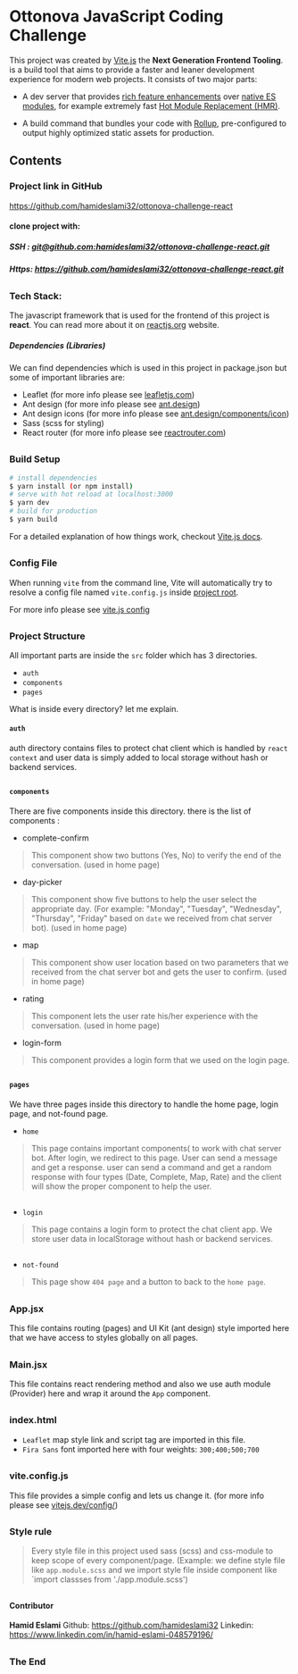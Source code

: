 # Ottonova JavaScript Coding Challenge
 This project was created by [Vite.js](https://vitejs.dev/) the **Next Generation Frontend Tooling**.
 is a build tool that aims to provide a faster and leaner development experience for modern web projects. It consists of two major parts:

-   A dev server that provides  [rich feature enhancements](https://vitejs.dev/guide/features.html)  over  [native ES modules](https://developer.mozilla.org/en-US/docs/Web/JavaScript/Guide/Modules), for example extremely fast  [Hot Module Replacement (HMR)](https://vitejs.dev/guide/features.html#hot-module-replacement).
    
-   A build command that bundles your code with  [Rollup](https://rollupjs.org/), pre-configured to output highly optimized static assets for production.

## Contents

### Project link in GitHub
https://github.com/hamideslami32/ottonova-challenge-react

#### clone project with:
##### SSH : [git@github.com:hamideslami32/ottonova-challenge-react.git](git@github.com:hamideslami32/ottonova-challenge-react.git)
##### Https: https://github.com/hamideslami32/ottonova-challenge-react.git

##

### Tech Stack:

The javascript framework that is used for the frontend of this project is **react**.  You can read more about it on [reactjs.org](https://reactjs.org/) website.

#####  Dependencies (Libraries)
We can find dependencies which is used in this project in package.json but some of important libraries are:

- Leaflet (for more info please see [leafletjs.com](https://leafletjs.com/))
- Ant design (for more info please see [ant.design](https://ant.design/))
- Ant design icons (for more info please see [ant.design/components/icon](https://ant.design/components/icon/))
- Sass (scss for styling)
- React router (for more info please see [reactrouter.com](https://reactrouter.com/))

##

### Build Setup

``` bash
# install dependencies
$ yarn install (or npm install)
# serve with hot reload at localhost:3000
$ yarn dev
# build for production
$ yarn build
```
For a detailed explanation of how things work, checkout [Vite.js docs](https://vitejs.dev/).

## 

###  Config File

When running `vite` from the command line, Vite will automatically try to resolve a config file named `vite.config.js` inside [project root](https://vitejs.dev/guide/#index-html-and-project-root).

For more info please see [vite.js config](https://vitejs.dev/config/)

##

### Project Structure

All important parts are inside the `src` folder which has 3 directories.

- `auth` 
- `components` 
- `pages` 


What is inside every directory? let me explain.

#### `auth`  
auth directory contains files to protect chat client which is handled by `react context` and user data is simply added to local storage without hash or backend services.
##
#### `components`
There are five components inside this directory. there is the list of components :
 - complete-confirm
 >This component show two buttons (Yes, No) to verify the end of the conversation. (used in home page)
 
 - day-picker
 >This component show five buttons to help the user select the appropriate day. (For example: "Monday", "Tuesday", "Wednesday", "Thursday", "Friday" based on `date` we received from chat server bot). (used in home page)
 
 - map
 >This component show user location based on two parameters that we received from the chat server bot and gets the user to confirm. (used in home page)
 
 - rating
 >This component lets the user rate his/her experience with the conversation. (used in home page)
 
 - login-form
 >This component provides a login form that we used on the login page.

##

#### `pages`
We have three pages inside this directory to handle the home page, login page, and not-found page.

- `home`
>This page contains important components( to work with chat server bot. After login, we redirect to this page.
>User can send a message and get a response. user can send a command and get a random response with four types (Date, Complete, Map, Rate) and the client will show the proper component to help the user.

##

- `login`
>This page contains a login form to protect the chat client app. We store user data in localStorage without hash or backend services.

##

- `not-found`
> This page show `404 page` and a button to back to the `home page`.

##

### App.jsx
This file contains routing (pages) and UI Kit (ant design) style imported here that we have access to styles globally on all pages.

##

### Main.jsx
This file contains react rendering method and also we use auth module (Provider) here and wrap it around the `App` component.

##

### index.html
- `Leaflet` map style link and script tag are imported in this file.
- `Fira Sans` font imported here with four weights: `300;400;500;700`

##

### vite.config.js
This file provides a simple config and lets us change it. (for more info please see [vitejs.dev/config/](https://vitejs.dev/config/))

##

### Style rule
> Every style file in this project used sass (scss) and css-module to keep scope of every component/page. (Example: we define style file like `app.module.scss` and we import style file inside component like `import classses from './app.module.scss')

##

#### Contributor
**Hamid Eslami**
Github: https://github.com/hamideslami32
Linkedin: https://www.linkedin.com/in/hamid-eslami-048579196/

##

### The End
